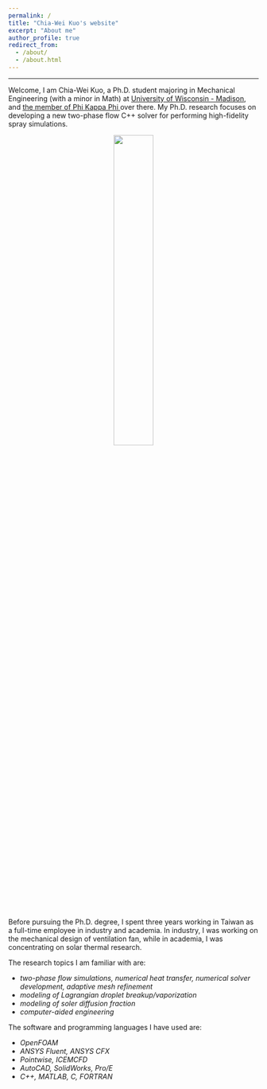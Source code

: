 ```yaml
---
permalink: /
title: "Chia-Wei Kuo's website"
excerpt: "About me"
author_profile: true
redirect_from: 
  - /about/
  - /about.html
---
```

------
Welcome, I am Chia-Wei Kuo, a Ph.D. student majoring in Mechanical Engineering (with a minor in Math) at [University of Wisconsin - Madison](https://www.wisc.edu/), and [the member of Phi Kappa Phi ](https://phikappaphi.advising.wisc.edu/) over there. My Ph.D. research focuses on developing a new two-phase flow C++ solver for performing high-fidelity spray simulations. 


<p align="center">
<img src='https://phxiranter.github.io/chiaweikuo.github.io/images/me_2.jpeg' width="40%">
</p>


Before pursuing the Ph.D. degree, I spent three years working in Taiwan as a full-time employee in industry and academia. In industry, I was working on the mechanical design of ventilation fan, while in academia, I was concentrating on solar thermal research. 

The research topics I am familiar with are:
- _two-phase flow simulations, numerical heat transfer, numerical solver development, adaptive mesh refinement_
- _modeling of Lagrangian droplet breakup/vaporization_
- _modeling of soler diffusion fraction_
- _computer-aided engineering_

The software and programming languages I have used are:
- _OpenFOAM_
- _ANSYS Fluent, ANSYS CFX_
- _Pointwise, ICEMCFD_ 
- _AutoCAD, SolidWorks, Pro/E_
- _C++, MATLAB, C, FORTRAN_
